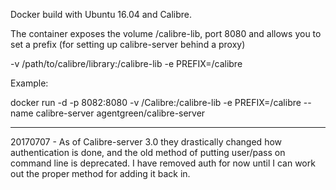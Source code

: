 Docker build with Ubuntu 16.04 and Calibre.

The container exposes the volume /calibre-lib, port 8080 and allows you to set a prefix (for setting up calibre-server behind a proxy)

-v /path/to/calibre/library:/calibre-lib
-e PREFIX=/calibre

Example:

docker run -d -p 8082:8080 -v /Calibre:/calibre-lib -e PREFIX=/calibre --name calibre-server agentgreen/calibre-server



---------------
20170707 - As of Calibre-server 3.0 they drastically changed how authentication is done, and the old method of putting user/pass on command line is deprecated. I have removed auth for now until I can work out the proper method for adding it back in.
